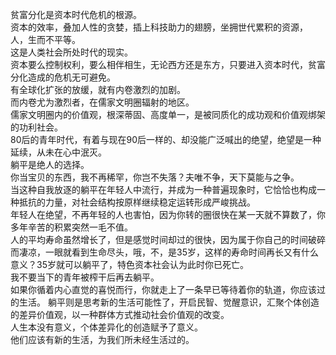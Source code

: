 贫富分化是资本时代危机的根源。  
资本的效率，叠加人性的贪婪，插上科技助力的翅膀，坐拥世代累积的资源，
人，生而不平等。  
这是人类社会所处时代的现实。  
资本要么控制权利，要么相伴相生，无论西方还是东方，只要进入资本时代，贫富分化造成的危机无可避免。  
有全球化扩张的放缓，就有内卷激烈的加剧。  
而内卷尤为激烈者，在儒家文明圈辐射的地区。  
儒家文明圈内的价值观，根深蒂固、高度单一，是被同质化的成功观和价值观绑架的功利社会。  
80后的青年时代，有着与现在90后一样的、却没能广泛喊出的绝望，绝望是一种延续，从未在心中泯灭。  
躺平是绝人的选择。  
你当宝贝的东西，我不再稀罕，你岂不失落？夫唯不争，天下莫能与之争。  
当这种自我放逐的躺平在年轻人中流行，并成为一种普遍现象时，它恰恰也构成一种抵抗的力量，对社会结构按原样继续稳定运转形成严峻挑战。  
年轻人在绝望，不再年轻的人也害怕，因为你转的圈很快在某一天就不算数了，你多年辛苦的积累突然一毛不值。  
人的平均寿命虽然增长了，但是感觉时间却过的很快，因为属于你自己的时间破碎而凄凉，一眼就看到生命尽头，哦，不，是35岁，这样的寿命时间再长又有什么意义？35岁就可以躺平了，特色资本社会认为此时你已死亡。  
我不要当下的青年被榨干后再去躺平。  
如果你循着内心直觉的喜悦而行，你就走上了一条早已等待着你的轨道，你应该过的生活。
躺平则是思考新的生活可能性了，开启民智、觉醒意识，汇聚个体创造的差异价值观，以一种群体方式推动社会价值观的改变。  
人生本没有意义，个体差异化的创造赋予了意义。  
他们应该有新的生活，为我们所未经生活过的。  